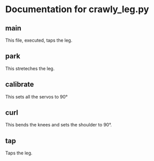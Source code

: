 # Documentation for crawly_leg.py 

## main 
This file, executed, taps the leg.

## park 
This streteches the leg.

## calibrate 
This sets all the servos to 90°

## curl 
This bends the knees and sets the shoulder to 90°.

## tap 
Taps the leg.

